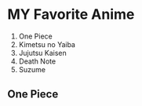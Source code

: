 # **MY Favorite Anime**
1.  One Piece
2.  Kimetsu no Yaiba
3.  Jujutsu Kaisen
4.  Death Note
5.  Suzume
##  One Piece
